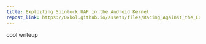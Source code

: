 ```yaml
---
title: Exploiting Spinlock UAF in the Android Kernel
repost_link: https://0xkol.github.io/assets/files/Racing_Against_the_Lock__Exploiting_Spinlock_UAF_in_the_Android_Kernel.pdf
---
```


cool writeup
